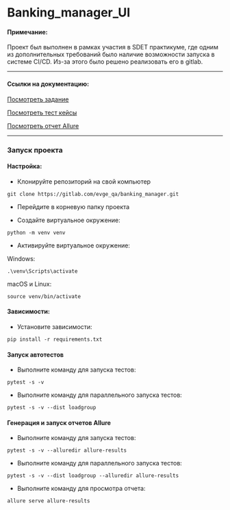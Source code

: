 # Banking_manager_UI

#### Примечание:
Проект был выполнен в рамках участия в SDET практикуме, где одним из дополнительных требований было наличие возможности запуска в системе CI/CD. Из-за этого было решено реализовать его в gitlab.

---

#### Ссылки на документацию:


[Посмотреть задание](https://gitlab.com/evge_qa/banking_manager/-/blob/main/documentation/task.md)

[Посмотреть тест кейсы](https://gitlab.com/evge_qa/banking_manager/-/blob/main/documentation/testcases.md)

[Посмотреть отчет Allure](https://evge_qa.gitlab.io/-/banking_manager/-/jobs/6424598250/artifacts/allure-report/index.html)

---

### Запуск проекта
#### Настройка:
- Клонируйте репозиторий на свой компьютер
```
git clone https://gitlab.com/evge_qa/banking_manager.git
```
- Перейдите в корневую папку проекта

- Создайте виртуальное окружение:
```
python -m venv venv
```

- Активируйте виртуальное окружение:

Windows:
```
.\venv\Scripts\activate
```
macOS и Linux:
```
source venv/bin/activate
```
#### Зависимости:

- Установите зависимости:
```
pip install -r requirements.txt
```

#### Запуск автотестов

- Выполните команду для запуска тестов:
```
pytest -s -v
```
- Выполните команду для параллельного запуска тестов:
```
pytest -s -v --dist loadgroup   
```

#### Генерация и запуск отчетов Allure

- Выполните команду для запуска тестов:
```
pytest -s -v --alluredir allure-results
```
- Выполните команду для параллельного запуска тестов:
```
pytest -s -v --dist loadgroup --alluredir allure-results
```
- Выполните команду для просмотра отчета:
```
allure serve allure-results
```

